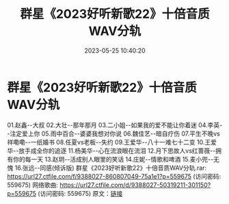 ﻿---
title: 群星《2023好听新歌22》十倍音质WAV分轨
date: 2023-05-25 10:40:20
categories: WAV车载音乐、镜像
tags: 华语中文
---
# 群星《2023好听新歌22》十倍音质WAV分轨

01.赵鑫--大叔
02.大壮--那年那月
03.二小姐--如果我的爱不能让你着迷
04.李英--注定爱上你
05.雨中百合--婆婆我想对你说
06.魏佳艺--暗自疗伤
07.平生不晚vs祥嘞嘞--一纸婚书
08.任夏vs老板--失约
09.王爱华--八十一难七十二变
10.王爱华--放手成全你的追逐
11.杨美华--心在流浪眼在流泪
12.月下思故人vs红蔷薇--拥有你的每一天
13.赵玥--活成别人眼里的笑话
14.庄妮--情歌和啤酒
15.麦小兜--无愧
16.张远--同感(倾诉版)
群星《2023好听新歌22》十倍音质WAV分轨.rar: https://url27.ctfile.com/f/9388027-860807049-75a1e1?p=559675
(访问密码: 559675)
网络歌曲: https://url27.ctfile.com/d/9388027-50319211-301150?p=559675
(访问密码: 559675)
原文：[链接](https://blog.sina.com.cn/s/blog_1647c7e7601031217.html)